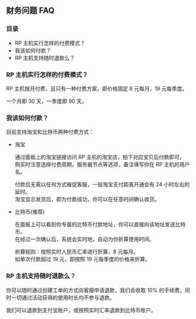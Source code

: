 ## 财务问题 FAQ

### 目录

* RP 主机实行怎样的付费模式？
* 我该如何付款？
* RP 主机支持随时退款么？

### RP 主机实行怎样的付费模式？
RP 主机按月付费，且只有一种付费方案，即价格固定 8 元每月，19 元每季度。

一个月即 30 天，一季度即 90 天。

### 我该如何付款？
目前支持淘宝和比特币两种付费方式：

* 淘宝

    通过面板上的淘宝链接访问 RP 主机的淘宝店，拍下对应宝贝后付款即可。  
    购买时注意选择付费周期，服务器节点等选项，备注填写你在 RP 主机的用户名。

    付款后无需以任何方式催促客服，一般淘宝支付距离开通会有 24 小时左右的延时。  
    淘宝显示发货后，即为付款成功，你可以在任意时间确认收货。

* 比特币(推荐)

    在面板上可以看到你专属的比特币付款地址，你可以直接向该地址发送比特币。  
    在经过一次确认后，系统会实时地，自动为你折算使用时间。

    折算规则：按照实时人民币汇率进行折算，8 元每月。  
    如单次付款超过 19 元，即按照 19 元每季度的价格来折算。

### RP 主机支持随时退款么？
你可以随时通过创建工单的方式向客服申请退款，我们会收取 10% 的手续费，同时一切通过活动获得的使用时长均不参与退款。

我们可以退款到支付宝账户，或按照实时汇率退款到比特币账户。
